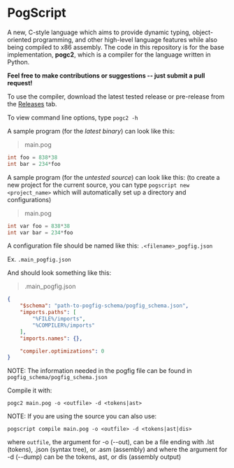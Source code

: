 # PogScript

A new, C-style language which aims to provide dynamic typing, object-oriented programming, and other high-level language features while also being compiled to x86 assembly. The code in this repository is for the base implementation, **pogc2**, which is a compiler for the language written in Python.

**Feel free to make contributions or suggestions -- just submit a pull request!**

To use the compiler, download the latest tested release or pre-release from the [Releases](https://github.com/User0332/PogScript/releases) tab.

To view command line options, type ```pogc2 -h```

A sample program (for the *latest binary*) can look like this:

>main.pog

```c
int foo = 838*38
int bar = 234*foo
```

A sample program (for the *untested source*) can look like this:
(to create a new project for the current source, you can type ```pogscript new <project_name>``` which will automatically set up a directory and configurations)

>main.pog

```c
int var foo = 838*38
int var bar = 234*foo
```

A configuration file should be named like this: `.<filename>_pogfig.json`

Ex. `.main_pogfig.json`

And should look something like this:

>.main_pogfig.json

```json
{
	"$schema": "path-to-pogfig-schema/pogfig_schema.json",
	"imports.paths": [
		"%FILE%/imports",
		"%COMPILER%/imports"
	],
	"imports.names": {},

	"compiler.optimizations": 0
}
```

NOTE: The information needed in the pogfig file can be found in `pogfig_schema/pogfig_schema.json`




Compile it with:

```console
pogc2 main.pog -o <outfile> -d <tokens|ast>
```

NOTE: If you are using the source you can also use:

```console
pogscript compile main.pog -o <outfile> -d <tokens|ast|dis>
```

where ```outfile```, the argument for -o (--out), can be a file ending with .lst (tokens), .json (syntax tree), or .asm (assembly) and where the argument for -d (--dump) can be the tokens, ast, or dis (assembly output)
